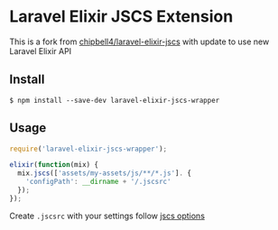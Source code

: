 # Laravel Elixir JSCS Extension

This is a fork from [chipbell4/laravel-elixir-jscs](https://github.com/chipbell4/laravel-elixir-jscs) with update to use new Laravel Elixir API

## Install
```
$ npm install --save-dev laravel-elixir-jscs-wrapper
```

## Usage

```js
require('laravel-elixir-jscs-wrapper');

elixir(function(mix) {
  mix.jscs(['assets/my-assets/js/**/*.js']. {
    'configPath': __dirname + '/.jscsrc'
  });
});
```

Create `.jscsrc` with your settings follow [jscs options](http://jscs.info/overview#options)
